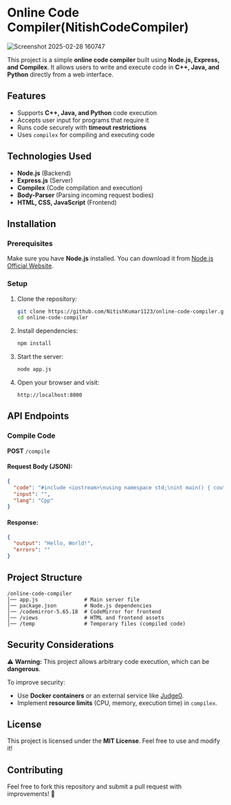 # Online Code Compiler(NitishCodeCompiler)
![Screenshot 2025-02-28 160747](https://github.com/user-attachments/assets/1af474b9-d952-4a46-907a-7f00b23fbb4e)

This project is a simple **online code compiler** built using **Node.js, Express, and Compilex**. It allows users to write and execute code in **C++, Java, and Python** directly from a web interface.

## Features
- Supports **C++, Java, and Python** code execution
- Accepts user input for programs that require it
- Runs code securely with **timeout restrictions**
- Uses `compilex` for compiling and executing code

## Technologies Used
- **Node.js** (Backend)
- **Express.js** (Server)
- **Compilex** (Code compilation and execution)
- **Body-Parser** (Parsing incoming request bodies)
- **HTML, CSS, JavaScript** (Frontend)

## Installation
### Prerequisites
Make sure you have **Node.js** installed. You can download it from [Node.js Official Website](https://nodejs.org/).

### Setup
1. Clone the repository:
   ```sh
   git clone https://github.com/NitishKumar1123/online-code-compiler.git
   cd online-code-compiler
   ```
2. Install dependencies:
   ```sh
   npm install
   ```
3. Start the server:
   ```sh
   node app.js
   ```
4. Open your browser and visit:
   ```
   http://localhost:8000
   ```

## API Endpoints
### **Compile Code**
**POST** `/compile`
#### Request Body (JSON):
```json
{
  "code": "#include <iostream>\nusing namespace std;\nint main() { cout << 'Hello, World!'; return 0; }",
  "input": "",
  "lang": "Cpp"
}
```
#### Response:
```json
{
  "output": "Hello, World!",
  "errors": ""
}
```

## Project Structure
```
/online-code-compiler
│── app.js               # Main server file
│── package.json         # Node.js dependencies
│── /codemirror-5.65.18  # CodeMirror for frontend
│── /views               # HTML and frontend assets
│── /temp                # Temporary files (compiled code)
```

## Security Considerations
⚠️ **Warning:** This project allows arbitrary code execution, which can be **dangerous**.

To improve security:
- Use **Docker containers** or an external service like [Judge0](https://judge0.com/).
- Implement **resource limits** (CPU, memory, execution time) in `compilex`.

## License
This project is licensed under the **MIT License**. Feel free to use and modify it!

## Contributing
Feel free to fork this repository and submit a pull request with improvements! 🚀


